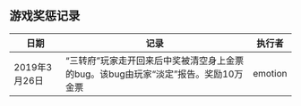 ## 游戏奖惩记录

| 日期 | 记录 | 执行者 |
| --- | --- | --- |
| 2019年3月26日 | “三转府”玩家走开回来后中奖被清空身上金票的bug。该bug由玩家“淡定”报告。奖励10万金票 | emotion |
